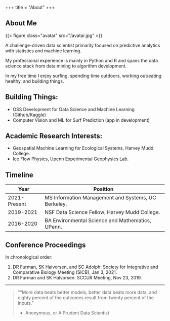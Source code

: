 +++
title = "About"
+++

## About Me

{{< figure class="avatar" src="/avatar.jpg" >}}

A challenge-driven data scientist primarily focused on predictive analytics with statistics and machine learning.

My professional experience is mainly in Python and R and spans the data science stack from data mining to algorithm development.

In my free time I enjoy surfing, spending time outdoors, working out/eating healthy, and building things.

## Building Things:

- OSS Development for Data Science and Machine Learning (Github/Kaggle)
- Computer Vision and ML for Surf Prediction (app in development)

## Academic Research Interests:

- Geospatial Machine Learning for Ecological Systems, Harvey Mudd College.
- Ice Flow Physics, Upenn Experimental Geophysics Lab.

## Timeline

Year | Position
-----|-------
2021-Present | MS Information Management and Systems, UC Berkeley.
2019-2021 | NSF Data Science Fellow, Harvey Mudd College.
2016-2020 | BA Environmental Science and Mathematics, UPenn.

## Conference Proceedings

In chronological order:

1. DR Furman, SK Halvorsen, and SC Adolph: Society for Integrative and Comparative Biology Meeting (SICB), Jan 3, 2021.
2. DR Furman and SK Halvorsen: SCCUR Meeting, Nov 23, 2019.

---

>"“More data beats better models, better data beats more data, and eighty percent of the outcomes result from twenty percent of the inputs.”
> - Anonymous, or A Prudent Data Scientist
